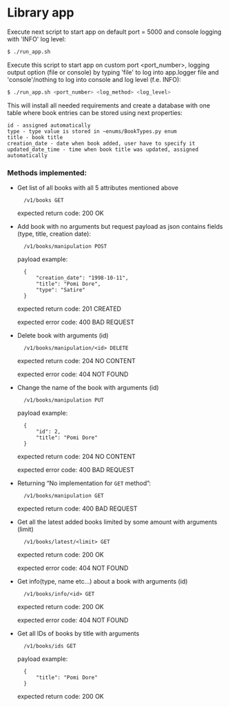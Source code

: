 # Library app
Execute next script to start app on default port = 5000 and console logging with 'INFO' log level:
```sh
$ ./run_app.sh
```

Execute this script to start app on custom port <port_number>, logging output option (file or console) by typing 'file' 
to log into app.logger file and 'console'/nothing to log into console and log level (f.e. INFO):
```sh
$ ./run_app.sh <port_number> <log_method> <log_level>
```

This will install all needed requirements and create a database with one table where book entries can be stored using 
next properties:

    id - assigned automatically
    type - type value is stored in ~enums/BookTypes.py enum
    title - book title
    creation_date - date when book added, user have to specify it
    updated_date_time - time when book title was updated, assigned automatically

### Methods implemented:

- Get list of all books with all 5 attributes mentioned above

        /v1/books GET
        
  expected return code: 200 OK

- Add book with no arguments but request payload as json contains fields (type, title, creation date):
    
        /v1/books/manipulation POST 
    
    payload example:

        {
            "creation_date": "1998-10-11",
            "title": "Pomi Dore",
            "type": "Satire"
        }

   expected return code: 201 CREATED
   
   expected error code: 400 BAD REQUEST

- Delete book with arguments (id)

        /v1/books/manipulation/<id> DELETE
        
   expected return code: 204 NO CONTENT
   
   expected error code: 404 NOT FOUND  

- Change the name of the book with arguments (id)

        /v1/books/manipulation PUT 
    
    payload example:

        {
            "id": 2,
            "title": "Pomi Dore"
        }

   expected return code: 204 NO CONTENT
   
   expected error code: 400 BAD REQUEST
   
- Returning “No implementation for `GET` method”:

        /v1/books/manipulation GET
       
   expected return code: 400 BAD REQUEST

- Get all the latest added books limited by some amount with arguments (limit)

        /v1/books/latest/<limit> GET 
        
   expected return code: 200 OK
   
   expected error code: 404 NOT FOUND

- Get info(type, name etc…) about a book with arguments (id)

        /v1/books/info/<id> GET 
        
   expected return code: 200 OK
   
   expected error code: 404 NOT FOUND
   
- Get all IDs of books by title with arguments

        /v1/books/ids GET
   
    payload example:

        {
            "title": "Pomi Dore"
        }

   expected return code: 200 OK
